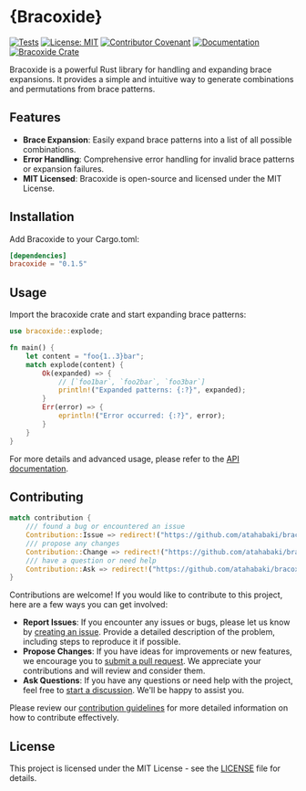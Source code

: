 # {Bracoxide}

[![Tests](https://github.com/atahabaki/bracoxide/actions/workflows/rust.yml/badge.svg)](https://github.com/atahabaki/bracoxide/actions/workflows/rust.yml)
[![License: MIT](https://img.shields.io/badge/License-MIT-blue.svg)](LICENSE)
[![Contributor Covenant](https://img.shields.io/badge/Contributor%20Covenant-2.1-4baaaa.svg)](CODE_OF_CONDUCT.md)
[![Documentation](https://docs.rs/bracoxide/badge.svg)](https://docs.rs/bracoxide)
[![Bracoxide Crate](https://img.shields.io/crates/v/bracoxide.svg)](https://crates.io/crates/bracoxide)

Bracoxide is a powerful Rust library for handling and expanding brace expansions.
It provides a simple and intuitive way to generate combinations and permutations
from brace patterns.

## Features

* __Brace Expansion__: Easily expand brace patterns into a list of all possible combinations.
* __Error Handling__: Comprehensive error handling for invalid brace patterns or expansion failures.
* __MIT Licensed__: Bracoxide is open-source and licensed under the MIT License.

## Installation

Add Bracoxide to your Cargo.toml:

```toml
[dependencies]
bracoxide = "0.1.5"
```

## Usage

Import the bracoxide crate and start expanding brace patterns:

```rust
use bracoxide::explode;

fn main() {
    let content = "foo{1..3}bar";
    match explode(content) {
        Ok(expanded) => {
            // [`foo1bar`, `foo2bar`, `foo3bar`]
            println!("Expanded patterns: {:?}", expanded);
        }
        Err(error) => {
            eprintln!("Error occurred: {:?}", error);
        }
    }
}
```

For more details and advanced usage, please refer to the [API documentation](https://docs.rs/bracoxide).

## Contributing

```rust
match contribution {
    /// found a bug or encountered an issue
    Contribution::Issue => redirect!("https://github.com/atahabaki/bracoxide/issues"),
    /// propose any changes
    Contribution::Change => redirect!("https://github.com/atahabaki/bracoxide/pulls"),
    /// have a question or need help
    Contribution::Ask => redirect!("https://github.com/atahabaki/bracoxide/discussions"),
}
```

Contributions are welcome!
If you would like to contribute to this project, here are a few ways you can get involved:

- **Report Issues**: If you encounter any issues or bugs, please let us know by
[creating an issue](https://github.com/atahabaki/bracoxide/issues).
Provide a detailed description of the problem, including steps to reproduce it if possible.
- **Propose Changes**: If you have ideas for improvements or new features, we encourage you to
[submit a pull request](https://github.com/atahabaki/bracoxide/pulls).
We appreciate your contributions and will review and consider them.
- **Ask Questions**: If you have any questions or need help with the project, feel free to 
[start a discussion](https://github.com/atahabaki/bracoxide/discussions).
We'll be happy to assist you.

Please review our [contribution guidelines](Contributing.md) for more detailed information
on how to contribute effectively.

## License

This project is licensed under the MIT License - see the [LICENSE](LICENSE) file for details.
